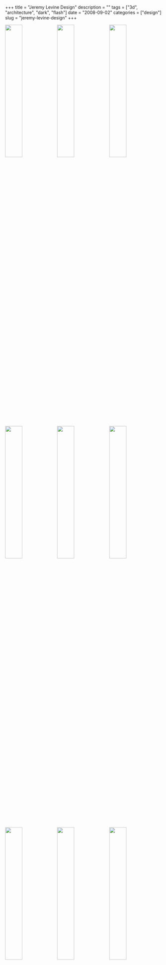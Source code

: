 +++
title = "Jeremy Levine Design"
description = ""
tags = ["3d", "architecture", "dark", "flash"]
date = "2008-09-02"
categories = ["design"]
slug = "jeremy-levine-design"
+++


<div id="screens-thumbs" class="clearfix mt1-5">
<a href="/media/design/jeremylevine-1.jpg" class="group" rel="group"><img src="/media/design/jeremylevine-1.png" alt="" class="thumb" style="width: 33%; max-width: 33%;padding: 0 1px 1px 0" /></a><a href="/media/design/jeremylevine-2.jpg" class="group" rel="group"><img src="/media/design/jeremylevine-2.png" alt="" class="thumb" style="width: 33%; max-width: 33%;padding: 0 1px 1px 0" /></a><a href="/media/design/jeremylevine-3.jpg" class="group" rel="group"><img src="/media/design/jeremylevine-3.png" alt="" class="thumb" style="width: 33%; max-width: 33%;padding: 0 1px 1px 0" /></a><a href="/media/design/jeremylevine-4.jpg" class="group" rel="group"><img src="/media/design/jeremylevine-4.png" alt="" class="thumb" style="width: 33%; max-width: 33%;padding: 0 1px 1px 0" /></a><a href="/media/design/jeremylevine-5.jpg" class="group" rel="group"><img src="/media/design/jeremylevine-5.png" alt="" class="thumb" style="width: 33%; max-width: 33%;padding: 0 1px 1px 0" /></a><a href="/media/design/jeremylevine-6.jpg" class="group" rel="group"><img src="/media/design/jeremylevine-6.png" alt="" class="thumb" style="width: 33%; max-width: 33%;padding: 0 1px 1px 0" /></a><a href="/media/design/jeremylevine-7.jpg" class="group" rel="group"><img src="/media/design/jeremylevine-7.png" alt="" class="thumb" style="width: 33%; max-width: 33%;padding: 0 1px 1px 0" /></a><a href="/media/design/jeremylevine-8.jpg" class="group" rel="group"><img src="/media/design/jeremylevine-8.png" alt="" class="thumb" style="width: 33%; max-width: 33%;padding: 0 1px 1px 0" /></a><a href="/media/design/jeremylevine-9.jpg" class="group" rel="group"><img src="/media/design/jeremylevine-9.png" alt="" class="thumb" style="width: 33%; max-width: 33%;padding: 0 1px 1px 0" /></a>
</div>   
<p>The portfolio site of the Jeremy Levine Design does an excellent job highlighting the work of an architecture studio with interests in both the natural and digital environment. The site unfolds, spins, explodes, and collapses on itself to immerse the user in the projects, exploring each environment from multiple facets. The studio worked with Section Seven to realize a site that borrows some of the techniques used in that studio's own portfolio, but contextualizes the experience for exploring 3 dimensional architectural spaces.</p>
<p><a href="http://www.jeremylevine.com/">http://www.jeremylevine.com/</a></p>  
